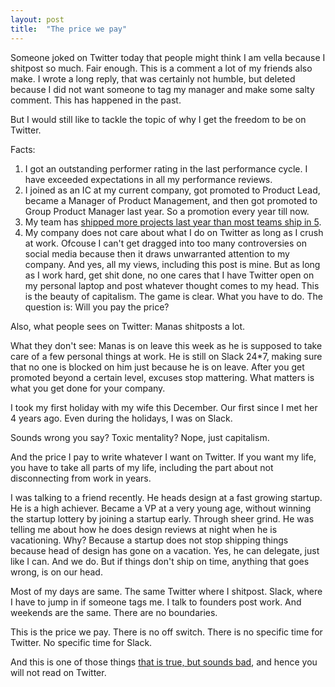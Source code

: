 ```yaml
---
layout: post
title:  "The price we pay"
---
```


Someone joked on Twitter today that people might think I am vella because I shitpost so much. Fair enough. This is a comment a lot of my friends also make. I wrote a long reply, that was certainly not humble, but deleted because I did not want someone to tag my manager and make some salty comment. This has happened in the past.

But I would still like to tackle the topic of why I get the freedom to be on Twitter.

Facts:
1. I got an outstanding performer rating in the last performance cycle. I have exceeded expectations in all my performance reviews.
2. I joined as an IC at my current company, got promoted to Product Lead, became a Manager of Product Management, and then got promoted to Group Product Manager last year. So a promotion every year till now.
3. My team has [shipped more projects last year than most teams ship in 5](https://manassaloi.com/proofofwork/).
4. My company does not care about what I do on Twitter as long as I crush at work. Ofcouse I can't get dragged into too many controversies on social media because then it draws unwarranted attention to my company. And yes, all my views, including this post is mine. But as long as I work hard, get shit done, no one cares that I have Twitter open on my personal laptop and post whatever thought comes to my head. This is the beauty of capitalism. The game is clear. What you have to do. The question is: Will you pay the price?

Also, what people sees on Twitter: Manas shitposts a lot.

What they don't see: Manas is on leave this week as he is supposed to take care of a few personal things at work. He is still on Slack 24*7, making sure that no one is blocked on him just because he is on leave. After you get promoted beyond a certain level, excuses stop mattering. What matters is what you get done for your company.

I took my first holiday with my wife this December. Our first since I met her 4 years ago. Even during the holidays, I was on Slack.

Sounds wrong you say? Toxic mentality? Nope, just capitalism.

And the price I pay to write whatever I want on Twitter. If you want my life, you have to take all parts of my life, including the part about not disconnecting from work in years.

I was talking to a friend recently. He heads design at a fast growing startup. He is a high achiever. Became a VP at a very young age, without winning the startup lottery by joining a startup early. Through sheer grind. He was telling me about how he does design reviews at night when he is vacationing. Why? Because a startup does not stop shipping things because head of design has gone on a vacation. Yes, he can delegate, just like I can. And we do. But if things don't ship on time, anything that goes wrong, is on our head.

Most of my days are same. The same Twitter where I shitpost. Slack, where I have to jump in if someone tags me. I talk to founders post work. And weekends are the same. There are no boundaries.

This is the price we pay. There is no off switch. There is no specific time for Twitter. No specific time for Slack.

And this is one of those things [that is true, but sounds bad](https://manassaloi.com/2022/01/11/what-true-what-i-want.html), and hence you will not read on Twitter.
